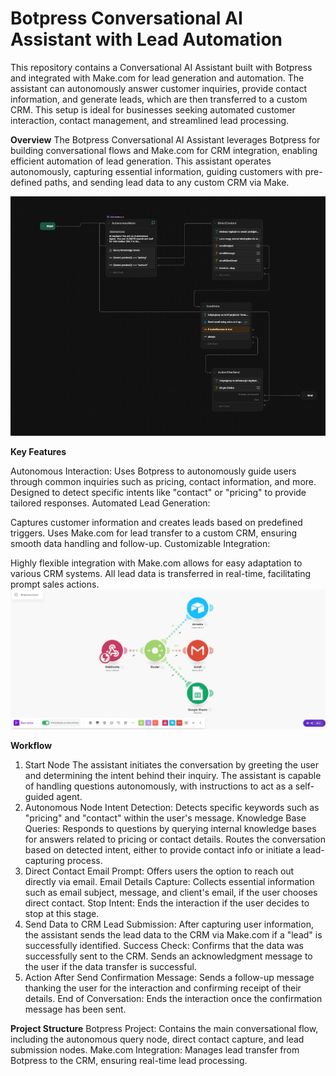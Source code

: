 # Botpress Conversational AI Assistant with Lead Automation
This repository contains a Conversational AI Assistant built with Botpress and integrated with Make.com for lead generation and automation. The assistant can autonomously answer customer inquiries, provide contact information, and generate leads, which are then transferred to a custom CRM. This setup is ideal for businesses seeking automated customer interaction, contact management, and streamlined lead processing.

**Overview**
The Botpress Conversational AI Assistant leverages Botpress for building conversational flows and Make.com for CRM integration, enabling efficient automation of lead generation. This assistant operates autonomously, capturing essential information, guiding customers with pre-defined paths, and sending lead data to any custom CRM via Make.

![Workflow Overview](img/botpress.jpeg)

**Key Features**

Autonomous Interaction:
Uses Botpress to autonomously guide users through common inquiries such as pricing, contact information, and more.
Designed to detect specific intents like "contact" or "pricing" to provide tailored responses.
Automated Lead Generation:

Captures customer information and creates leads based on predefined triggers.
Uses Make.com for lead transfer to a custom CRM, ensuring smooth data handling and follow-up.
Customizable Integration:

Highly flexible integration with Make.com allows for easy adaptation to various CRM systems.
All lead data is transferred in real-time, facilitating prompt sales actions.
![Workflow Overview](img/makebotpress.jpeg)


**Workflow**
1. Start Node
The assistant initiates the conversation by greeting the user and determining the intent behind their inquiry. The assistant is capable of handling questions autonomously, with instructions to act as a self-guided agent.
2. Autonomous Node
Intent Detection: Detects specific keywords such as "pricing" and "contact" within the user's message.
Knowledge Base Queries: Responds to questions by querying internal knowledge bases for answers related to pricing or contact details.
Routes the conversation based on detected intent, either to provide contact info or initiate a lead-capturing process.
3. Direct Contact
Email Prompt: Offers users the option to reach out directly via email.
Email Details Capture: Collects essential information such as email subject, message, and client's email, if the user chooses direct contact.
Stop Intent: Ends the interaction if the user decides to stop at this stage.
4. Send Data to CRM
Lead Submission: After capturing user information, the assistant sends the lead data to the CRM via Make.com if a "lead" is successfully identified.
Success Check: Confirms that the data was successfully sent to the CRM.
Sends an acknowledgment message to the user if the data transfer is successful.
5. Action After Send
Confirmation Message: Sends a follow-up message thanking the user for the interaction and confirming receipt of their details.
End of Conversation: Ends the interaction once the confirmation message has been sent.

**Project Structure**
Botpress Project: Contains the main conversational flow, including the autonomous query node, direct contact capture, and lead submission nodes.
Make.com Integration: Manages lead transfer from Botpress to the CRM, ensuring real-time lead processing.
